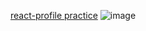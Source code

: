 

[react-profile practice](https://a331998513.github.io/react-profile/)
![image](https://user-images.githubusercontent.com/78078898/111630446-aaa97600-87f2-11eb-8336-8da3c86b2e04.png)

